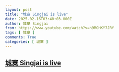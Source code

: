 ```yaml
---
layout: post
title: "城寨 Singjai is live"
date: 2025-02-16T03:40:03.000Z
author: 城寨 Singjai
from: https://www.youtube.com/watch?v=h9MOHKY7JRY
tags: [ 城寨 ]
comments: True
categories: [ 城寨 ]
---
```

<!--1739677203000-->
[城寨 Singjai is live](https://www.youtube.com/watch?v=h9MOHKY7JRY)
------

<div>

</div>
